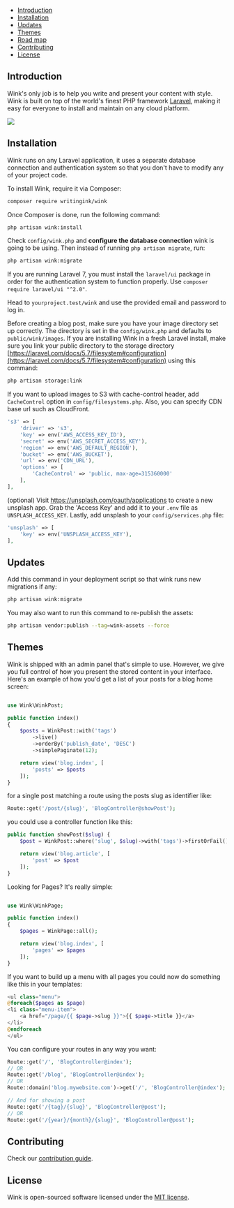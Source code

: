 
- [Introduction](#introduction)
- [Installation](#installation)
- [Updates](#updates)
- [Themes](#themes)
- [Road map](#road-map)
- [Contributing](#contributing)
- [License](#license)

## Introduction

Wink's only job is to help you write and present your content with style. Wink is built on top of the world's finest PHP framework [Laravel](https://laravel.com), making it easy for everyone to install and maintain on any cloud platform.

<img src="https://themsaid.com/storage/wink/images/PaKOXK0bck5IrbVohbC6zQGxZr4CG31enOUt5n80.png">

## Installation

Wink runs on any Laravel application, it uses a separate database connection and authentication system so that you don't have to modify any of your project code.

To install Wink, require it via Composer:

```sh
composer require writingink/wink
```

Once Composer is done, run the following command:

```sh
php artisan wink:install
```

Check `config/wink.php` and **configure the database connection** wink is going to be using. Then instead of running `php artisan migrate`, run:

```sh
php artisan wink:migrate
```

If you are running Laravel 7, you must install the `laravel/ui` package in order for the authentication system to function properly. Use `composer require laravel/ui "^2.0"`.

Head to `yourproject.test/wink` and use the provided email and password to log in.

Before creating a blog post, make sure you have your image directory set up correctly. The directory is set in the `config/wink.php` and defaults to
`public/wink/images`. If you are installing Wink in a fresh Laravel install, make sure you link your public directory to the storage directory [https://laravel.com/docs/5.7/filesystem#configuration](https://laravel.com/docs/5.7/filesystem#configuration) using this command:

```sh
php artisan storage:link
```

If you want to upload images to S3 with cache-control header, add `CacheControl` option in `config/filesystems.php`. Also, you can specify CDN base url such as CloudFront.

```php
's3' => [
    'driver' => 's3',
    'key' => env('AWS_ACCESS_KEY_ID'),
    'secret' => env('AWS_SECRET_ACCESS_KEY'),
    'region' => env('AWS_DEFAULT_REGION'),
    'bucket' => env('AWS_BUCKET'),
    'url' => env('CDN_URL'),
    'options' => [
        'CacheControl' => 'public, max-age=315360000'
    ],
],
```

(optional) Visit https://unsplash.com/oauth/applications to create a new unsplash app. Grab the 'Access Key' and add it to your `.env` file as `UNSPLASH_ACCESS_KEY`. Lastly, add unsplash to your `config/services.php` file:

```php
'unsplash' => [
    'key' => env('UNSPLASH_ACCESS_KEY'),
],
```

## Updates

Add this command in your deployment script so that wink runs new migrations if any:

```sh
php artisan wink:migrate
```

You may also want to run this command to re-publish the assets:

```sh
php artisan vendor:publish --tag=wink-assets --force
```

## Themes

Wink is shipped with an admin panel that's simple to use. However, we give you full control of how you present the stored content in your interface. Here's an example of how you'd get a list of your posts for a blog home screen:

```php

use Wink\WinkPost;

public function index()
{
    $posts = WinkPost::with('tags')
        ->live()
        ->orderBy('publish_date', 'DESC')
        ->simplePaginate(12);

    return view('blog.index', [
        'posts' => $posts
    ]);
}
```

for a single post matching a route using the posts slug as identifier like:

```php
Route::get('/post/{slug}', 'BlogController@showPost');
```

you could use a controller function like this:

```php
public function showPost($slug) {
    $post = WinkPost::where('slug', $slug)->with('tags')->firstOrFail();

    return view('blog.article', [
        'post' => $post
    ]);
}
```

Looking for Pages? It's really simple:

```php

use Wink\WinkPage;

public function index()
{
    $pages = WinkPage::all();

    return view('blog.index', [
        'pages' => $pages
    ]);
}
```

If you want to build up a menu with all pages you could now do something like this in your templates:

```php
<ul class="menu">
@foreach($pages as $page)
<li class="menu-item">
    <a href="/page/{{ $page->slug }}">{{ $page->title }}</a>
</li>
@endforeach
</ul>
```

You can configure your routes in any way you want:

```php
Route::get('/', 'BlogController@index');
// OR
Route::get('/blog', 'BlogController@index');
// OR
Route::domain('blog.mywebsite.com')->get('/', 'BlogController@index');

// And for showing a post
Route::get('/{tag}/{slug}', 'BlogController@post');
// OR
Route::get('/{year}/{month}/{slug}', 'BlogController@post');
```

## Contributing

Check our [contribution guide](CONTRIBUTING.md).

## License

Wink is open-sourced software licensed under the [MIT license](https://opensource.org/licenses/MIT).
